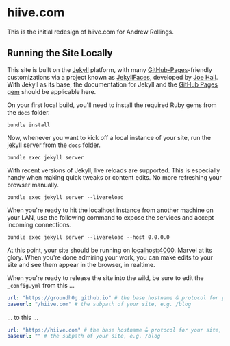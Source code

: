 # hiive.com

This is the initial redesign of hiive.com for Andrew Rollings.

## Running the Site Locally

This site is built on the [Jekyll](https://jekyllrb.com/) platform, with many [GitHub-Pages](https://pages.github.com/)-friendly customizations via a project known as [JekyllFaces](http://jekyllfaces.com/), developed by [Joe Hall](https://stimulus/groundh0g). With Jekyll as its base, the documentation for Jekyll and the [GitHub Pages gem](https://github.com/github/pages-gem) should be applicable here.

On your first local build, you'll need to install the required Ruby gems from the `docs` folder.

```shell script
bundle install
```

Now, whenever you want to kick off a local instance of your site, run the jekyll server from the `docs` folder.

```shell script
bundle exec jekyll server
```

With recent versions of Jekyll, live reloads are supported. This is especially handy when making quick tweaks or content edits. No more refreshing your browser manually.

```shell script
bundle exec jekyll server --livereload
```

When you're ready to hit the localhost instance from another machine on your LAN, use the following command to expose the services and accept incoming connections.

```shell script
bundle exec jekyll server --livereload --host 0.0.0.0
```

At this point, your site should be running on [localhost:4000](http://localhost:4000/). Marvel at its glory. When you're done admiring your work, you can make edits to your site and see them appear in the browser, in realtime.

When you're ready to release the site into the wild, be sure to edit the `_config.yml` from this ...

```yaml
url: "https://groundh0g.github.io" # the base hostname & protocol for your site, e.g. http://example.com
baseurl: "/hiive.com" # the subpath of your site, e.g. /blog
```

... to this ...

```yaml
url: "https://hiive.com" # the base hostname & protocol for your site, e.g. http://example.com
baseurl: "" # the subpath of your site, e.g. /blog
```
